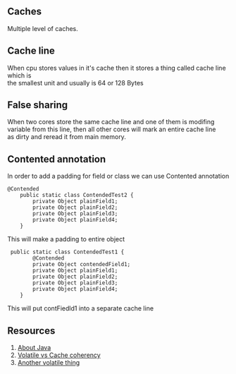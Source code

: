 ## Caches
Multiple level of caches.

## Cache line
When cpu stores values in it's cache then it stores a thing called cache line which is<br>
the smallest unit and usually is 64 or 128 Bytes

## False sharing
When two cores store the same cache line and one of them is modifing <br>
variable from this line, then all other cores will mark an entire cache line<br>
as dirty and reread it from main memory.<br>

## Contented annotation
In order to add a padding for field or class we can use Contented annotation

```
@Contended
    public static class ContendedTest2 {
        private Object plainField1;
        private Object plainField2;
        private Object plainField3;
        private Object plainField4;
    }
```
This will make a padding to entire object

```
 public static class ContendedTest1 {
        @Contended
        private Object contendedField1;
        private Object plainField1;
        private Object plainField2;
        private Object plainField3;
        private Object plainField4;
    }
```
This will put contFiedld1 into a separate cache line



## Resources
1. [About Java](https://alidg.me/blog/2020/5/1/false-sharing)
2. [Volatile vs Cache coherency](https://stackoverflow.com/questions/65037547/the-volatile-keyword-and-cpu-cache-coherence-protocol)
3. [Another volatile thing](https://stackoverflow.com/questions/37348390/java-jit-compiler-optimizations-is-jit-consistent-in-respect-to-volatile-varia)
